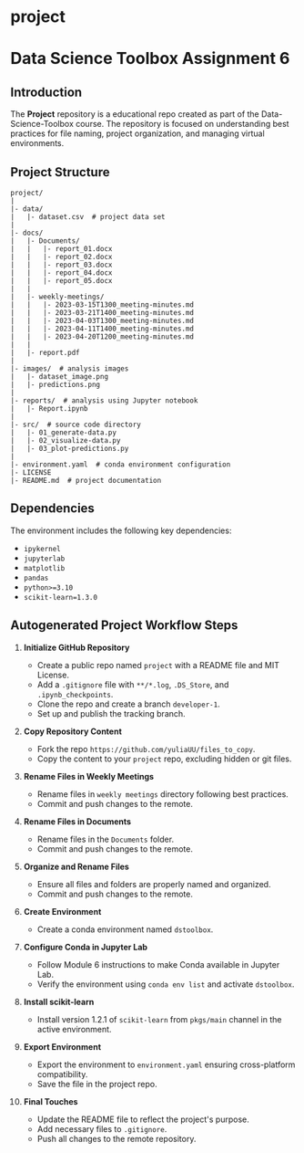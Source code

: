 # project

# Data Science Toolbox Assignment 6

## Introduction

The **Project** repository is a educational repo created as part of the Data-Science-Toolbox course. The repository is focused on understanding best practices for file naming, project organization, and managing virtual environments.

## Project Structure

```
project/
|
|- data/
|   |- dataset.csv  # project data set
|
|- docs/
|   |- Documents/
|   |   |- report_01.docx
|   |   |- report_02.docx
|   |   |- report_03.docx
|   |   |- report_04.docx
|   |   |- report_05.docx
|   |
|   |- weekly-meetings/
|   |   |- 2023-03-15T1300_meeting-minutes.md
|   |   |- 2023-03-21T1400_meeting-minutes.md
|   |   |- 2023-04-03T1300_meeting-minutes.md
|   |   |- 2023-04-11T1400_meeting-minutes.md
|   |   |- 2023-04-20T1200_meeting-minutes.md
|   |
|   |- report.pdf
|
|- images/  # analysis images
|   |- dataset_image.png
|   |- predictions.png
|
|- reports/  # analysis using Jupyter notebook
|   |- Report.ipynb
|
|- src/  # source code directory
|   |- 01_generate-data.py
|   |- 02_visualize-data.py
|   |- 03_plot-predictions.py
|
|- environment.yaml  # conda environment configuration
|- LICENSE
|- README.md  # project documentation
```

## Dependencies

The environment includes the following key dependencies:
- `ipykernel`
- `jupyterlab`
- `matplotlib`
- `pandas`
- `python>=3.10`
- `scikit-learn=1.3.0`

## Autogenerated Project Workflow Steps

1. **Initialize GitHub Repository**
   - Create a public repo named `project` with a README file and MIT License.
   - Add a `.gitignore` file with `**/*.log`, `.DS_Store`, and `.ipynb_checkpoints`.
   - Clone the repo and create a branch `developer-1`.
   - Set up and publish the tracking branch.

2. **Copy Repository Content**
   - Fork the repo `https://github.com/yuliaUU/files_to_copy`.
   - Copy the content to your `project` repo, excluding hidden or git files.

3. **Rename Files in Weekly Meetings**
   - Rename files in `weekly meetings` directory following best practices.
   - Commit and push changes to the remote.

4. **Rename Files in Documents**
   - Rename files in the `Documents` folder.
   - Commit and push changes to the remote.

5. **Organize and Rename Files**
   - Ensure all files and folders are properly named and organized.
   - Commit and push changes to the remote.

6. **Create Environment**
   - Create a conda environment named `dstoolbox`.

7. **Configure Conda in Jupyter Lab**
   - Follow Module 6 instructions to make Conda available in Jupyter Lab.
   - Verify the environment using `conda env list` and activate `dstoolbox`.

8. **Install scikit-learn**
   - Install version 1.2.1 of `scikit-learn` from `pkgs/main` channel in the active environment.

9. **Export Environment**
   - Export the environment to `environment.yaml` ensuring cross-platform compatibility.
   - Save the file in the project repo.

10. **Final Touches**
    - Update the README file to reflect the project's purpose.
    - Add necessary files to `.gitignore`.
    - Push all changes to the remote repository.
